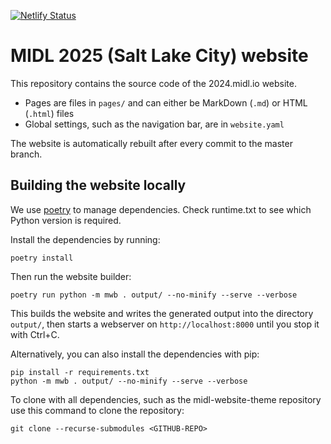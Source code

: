 [![Netlify Status](https://api.netlify.com/api/v1/badges/e926aacd-542e-465c-87c5-e6df372e00b6/deploy-status)](https://app.netlify.com/sites/midl-2023-fe2b05/deploys)

# MIDL 2025 (Salt Lake City) website

This repository contains the source code of the 2024.midl.io website.

* Pages are files in `pages/` and can either be MarkDown (`.md`) or HTML (`.html`) files
* Global settings, such as the navigation bar, are in `website.yaml`

The website is automatically rebuilt after every commit to the master branch.

## Building the website locally

We use [poetry](https://python-poetry.org/) to manage dependencies. Check runtime.txt to see which Python version is required.

Install the dependencies by running:

```
poetry install
```

Then run the website builder:

```
poetry run python -m mwb . output/ --no-minify --serve --verbose
```

This builds the website and writes the generated output into the directory `output/`, then starts a webserver on
`http://localhost:8000` until you stop it with Ctrl+C.

Alternatively, you can also install the dependencies with pip:

```
pip install -r requirements.txt
python -m mwb . output/ --no-minify --serve --verbose
```

To clone with all dependencies, such as the midl-website-theme repository use this command to clone the repository:
```
git clone --recurse-submodules <GITHUB-REPO>
```
